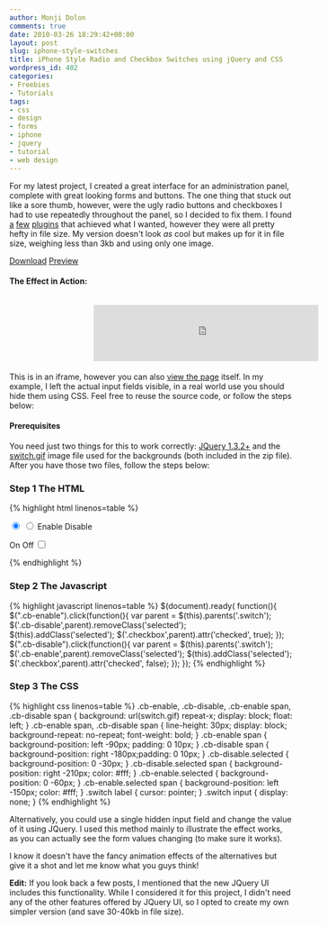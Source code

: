 ```yaml
---
author: Monji Dolon
comments: true
date: 2010-03-26 18:29:42+00:00
layout: post
slug: iphone-style-switches
title: iPhone Style Radio and Checkbox Switches using jQuery and CSS
wordpress_id: 402
categories:
- Freebies
- Tutorials
tags:
- css
- design
- forms
- iphone
- jquery
- tutorial
- web design
---
```


For my latest project, I created a great interface for an administration panel, complete with great looking forms and buttons.  The one thing that stuck out like a sore thumb, however, were the ugly radio buttons and checkboxes I had to use repeatedly throughout the panel, so I decided to fix them.  I found [a](http://blog.pengoworks.com/index.cfm/2009/9/3/Create-iPhonestyle-buttons-with-the-iButton-jQuery-Plugin) [few](http://tdreyno.github.com/iphone-style-checkboxes/) [plugins](http://awardwinningfjords.com/2009/06/16/iphone-style-checkboxes.html) that achieved what I wanted, however they were all pretty hefty in file size.  My version doesn't look _as_ cool but makes up for it in file size, weighing less than 3kb and using only one image.

<div class="download">
  <a href="http://devgrow.s3.amazonaws.com/assets/images/iphone-style-switches.zip" class="primary">Download</a>
  <a href="http://devgrow.com/examples/switch.html" class="secondary">Preview</a>
</div>


#### The Effect in Action:

<iframe width="400" height="100" src="http://devgrow.com/examples/switch.html" style="border:none; margin: 15px 0 5px 150px;"></iframe>

This is in an iframe, however you can also [view the page](http://devgrow.com/examples/switch.html) itself.  In my example, I left the actual input fields visible, in a real world use you should hide them using CSS.  Feel free to reuse the source code, or follow the steps below:


#### Prerequisites

You need just two things for this to work correctly: [JQuery 1.3.2+](http://jquery.com/) and the [switch.gif](http://devgrow.s3.amazonaws.com/assets/images/switch.gif) image file used for the backgrounds (both included in the zip file).  After you have those two files, follow the steps below:


### Step 1 The HTML

{% highlight html linenos=table %}
<p class="field switch">
    <input type="radio" id="radio1" name="field"  checked />
    <input type="radio" id="radio2" name="field" />
    <label for="radio1" class="cb-enable selected"><span>Enable</span></label>
    <label for="radio2" class="cb-disable"><span>Disable</span></label>
</p>
<p class="field switch">
    <label class="cb-enable"><span>On</span></label>
    <label class="cb-disable selected"><span>Off</span></label>
    <input type="checkbox" id="checkbox" class="checkbox" name="field2" />
</p>
{% endhighlight %}


### Step 2 The Javascript

{% highlight javascript linenos=table %}
$(document).ready( function(){
	$(".cb-enable").click(function(){
		var parent = $(this).parents('.switch');
		$('.cb-disable',parent).removeClass('selected');
		$(this).addClass('selected');
		$('.checkbox',parent).attr('checked', true);
	});
	$(".cb-disable").click(function(){
		var parent = $(this).parents('.switch');
		$('.cb-enable',parent).removeClass('selected');
		$(this).addClass('selected');
		$('.checkbox',parent).attr('checked', false);
	});
});
{% endhighlight %}


### Step 3 The CSS

{% highlight css linenos=table %}
.cb-enable, .cb-disable, .cb-enable span, .cb-disable span { background: url(switch.gif) repeat-x; display: block; float: left; }
.cb-enable span, .cb-disable span { line-height: 30px; display: block; background-repeat: no-repeat; font-weight: bold; }
.cb-enable span { background-position: left -90px; padding: 0 10px; }
.cb-disable span { background-position: right -180px;padding: 0 10px; }
.cb-disable.selected { background-position: 0 -30px; }
.cb-disable.selected span { background-position: right -210px; color: #fff; }
.cb-enable.selected { background-position: 0 -60px; }
.cb-enable.selected span { background-position: left -150px; color: #fff; }
.switch label { cursor: pointer; }
.switch input { display: none; }
{% endhighlight %}

Alternatively, you could use a single hidden input field and change the value of it using JQuery.  I used this method mainly to illustrate the effect works, as you can actually see the form values changing (to make sure it works).

I know it doesn't have the fancy animation effects of the alternatives but give it a shot and let me know what you guys think!

<div class="note">
	<strong>Edit:</strong> If you look back a few posts, I mentioned that the new JQuery UI includes this functionality.  While I considered it for this project, I didn't need any of the other features offered by JQuery UI, so I opted to create my own simpler version (and save 30-40kb in file size).
</div>